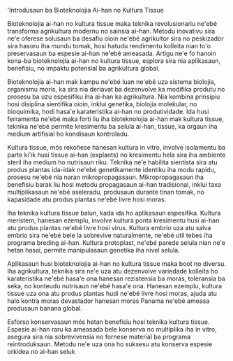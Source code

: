 'Introdusaun ba Bioteknolojia Ai-han no Kultura Tissue

Bioteknolojia ai-han no kultura tissue maka teknika revolusionariu ne'ebé transforma agrikultura modernu no sainsia ai-han. Metodu inovativu sira ne'e oferese solusaun ba desafiu oioin ne'ebé agrikultor sira no peskizador sira hasoru iha mundu tomak, hosi hatudu rendimentu kolleita nian to'o preservasaun ba espesie ai-han ne'ebé ameasada. Artigu ne'e fo hanoin kona-ba bioteknolojia ai-han no kultura tissue, esplora sira nia aplikasaun, benefisiu, no impaktu potensial ba agrikultura global.

Bioteknolojia ai-han mak kampu ne'ebé luan ne'ebé uza sistema biolojia, organismu moris, ka sira nia deriavat ba dezenvolve ka modifika produtu no prosesu ba uzu espesifiku iha ai-han ka agrikultura. Nia kombina prinsipiu hosi disiplina sientifika oioin, inklui genetika, biolojia molekular, no bioquimika, hodi hasa'e karateristika ai-han no produtividade. Ida husi ferramenta ne'ebé maka forti liu iha bioteknolojia ai-han mak kultura tissue, teknika ne'ebé permite kresimentu ba selula ai-han, tissue, ka orgaun iha medium artifisial ho kondisaun kontroladu.

Kultura tissue, mós rekoñese hanesan kultura in vitro, involve isolamentu ba parte ki'ik husi tissue ai-han (explants) no kresimentu hela sira iha ambiente steril iha medium ho nutrisaun riku. Teknika ne'e habilita sientista sira atu produs plantas ida-idak ne'ebé genetikamente identiku iha modu rapidu, prosesu ne'ebé nia naran mikropropagasaun. Mikropropagasaun iha benefisiu barak liu hosi metodu propagasaun ai-han tradisional, inklui taxa multiplikasaun ne'ebé aseleradu, produsaun durante tinan tomak, no kapasidade atu produs plantas ne'ebé livre hosi moras.

Iha teknika kultura tissue balun, kada ida ho aplikasaun espesifika. Kultura meristem, hanesan ezemplu, involve kultura ponta kresimentu husi ai-han atu produs plantas ne'ebé livre hosi virus. Kultura embrio uza atu salva embrio sira ne'ebé bele la sobrevive naturalmente, ne'ebé util tebes iha programa breding ai-han. Kultura protoplast, ne'ebé parede selula nian ne'e hetan hasai, permite manipulasaun genetika iha nivel selula.

Aplikasaun husi bioteknolojia ai-han no kultura tissue maka boot no diversu. Iha agrikultura, teknika sira ne'e uza atu dezenvolve variedade kolleita ho karateristika ne'ebé hasa'e ona hanesan rezistensia ba moras, toleransia ba seka, no konteudu nutrisaun ne'ebé hasa'e ona. Hanesan ezemplu, kultura tissue uza ona atu produs plantas hudi ne'ebé livre hosi moras, ajuda atu halo kontra moras devastador hanesan moras Panama ne'ebé ameasa produsaun banana global.

Esforso konservasaun mós hetan benefisiu hosi teknika kultura tissue. Espesie ai-han raru ka ameasada bele konserva no multiplika iha in vitro, asegura sira nia sobrevivensia no fornese material ba programa reintroduksaun. Metodu ne'e uza ona ho suksesu atu konserva espesie orkidea no ai-han seluk